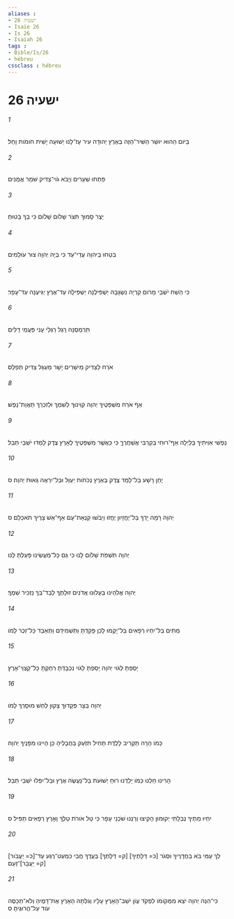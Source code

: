 ```yaml
---
aliases : 
- ישעיה 26
- Isaïe 26
- Is 26
- Isaiah 26
tags : 
- Bible/Is/26
- hébreu
cssclass : hébreu
---
```


# ישעיה 26

###### 1
בַּיֹּום הַהוּא יוּשַׁר הַשִּׁיר־הַזֶּה בְּאֶרֶץ יְהוּדָה עִיר עָז־לָנוּ יְשׁוּעָה יָשִׁית חֹומֹות וָחֵל׃
###### 2
פִּתְחוּ שְׁעָרִים וְיָבֹא גֹוי־צַדִּיק שֹׁמֵר אֱמֻנִים׃
###### 3
יֵצֶר סָמוּךְ תִּצֹּר שָׁלֹום שָׁלֹום כִּי בְךָ בָּטוּחַ׃
###### 4
בִּטְחוּ בַיהוָה עֲדֵי־עַד כִּי בְּיָהּ יְהוָה צוּר עֹולָמִים׃
###### 5
כִּי הֵשַׁח יֹשְׁבֵי מָרֹום קִרְיָה נִשְׂגָּבָה יַשְׁפִּילֶנָּה יַשְׁפִּילָהּ עַד־אֶרֶץ יַגִּיעֶנָּה עַד־עָפָר׃
###### 6
תִּרְמְסֶנָּה רָגֶל רַגְלֵי עָנִי פַּעֲמֵי דַלִּים׃
###### 7
אֹרַח לַצַּדִּיק מֵישָׁרִים יָשָׁר מַעְגַּל צַדִּיק תְּפַלֵּס׃
###### 8
אַף אֹרַח מִשְׁפָּטֶיךָ יְהוָה קִוִּינוּךָ לְשִׁמְךָ וּלְזִכְרְךָ תַּאֲוַת־נָפֶשׁ׃
###### 9
נַפְשִׁי אִוִּיתִיךָ בַּלַּיְלָה אַף־רוּחִי בְקִרְבִּי אֲשַׁחֲרֶךָּ כִּי כַּאֲשֶׁר מִשְׁפָּטֶיךָ לָאָרֶץ צֶדֶק לָמְדוּ יֹשְׁבֵי תֵבֵל׃
###### 10
יֻחַן רָשָׁע בַּל־לָמַד צֶדֶק בְּאֶרֶץ נְכֹחֹות יְעַוֵּל וּבַל־יִרְאֶה גֵּאוּת יְהוָה׃ ס
###### 11
יְהוָה רָמָה יָדְךָ בַּל־יֶחֱזָיוּן יֶחֱזוּ וְיֵבֹשׁוּ קִנְאַת־עָם אַף־אֵשׁ צָרֶיךָ תֹאכְלֵם׃ ס
###### 12
יְהוָה תִּשְׁפֹּת שָׁלֹום לָנוּ כִּי גַּם כָּל־מַעֲשֵׂינוּ פָּעַלְתָּ לָּנוּ׃
###### 13
יְהוָה אֱלֹהֵינוּ בְּעָלוּנוּ אֲדֹנִים זוּלָתֶךָ לְבַד־בְּךָ נַזְכִּיר שְׁמֶךָ׃
###### 14
מֵתִים בַּל־יִחְיוּ רְפָאִים בַּל־יָקֻמוּ לָכֵן פָּקַדְתָּ וַתַּשְׁמִידֵם וַתְּאַבֵּד כָּל־זֵכֶר לָמֹו׃
###### 15
יָסַפְתָּ לַגֹּוי יְהוָה יָסַפְתָּ לַגֹּוי נִכְבָּדְתָּ רִחַקְתָּ כָּל־קַצְוֵי־אָרֶץ׃
###### 16
יְהוָה בַּצַּר פְּקָדוּךָ צָקוּן לַחַשׁ מוּסָרְךָ לָמֹו׃
###### 17
כְּמֹו הָרָה תַּקְרִיב לָלֶדֶת תָּחִיל תִּזְעַק בַּחֲבָלֶיהָ כֵּן הָיִינוּ מִפָּנֶיךָ יְהוָה׃
###### 18
הָרִינוּ חַלְנוּ כְּמֹו יָלַדְנוּ רוּחַ יְשׁוּעֹת בַּל־נַעֲשֶׂה אֶרֶץ וּבַל־יִפְּלוּ יֹשְׁבֵי תֵבֵל׃
###### 19
יִחְיוּ מֵתֶיךָ נְבֵלָתִי יְקוּמוּן הָקִיצוּ וְרַנְּנוּ שֹׁכְנֵי עָפָר כִּי טַל אֹורֹת טַלֶּךָ וָאָרֶץ רְפָאִים תַּפִּיל׃ ס
###### 20
לֵךְ עַמִּי בֹּא בַחֲדָרֶיךָ וּסְגֹר [כ= דְּלָתֶיךָ] [ק= דְּלָתְךָ] בַּעֲדֶךָ חֲבִי כִמְעַט־רֶגַע עַד־[כ= יַעֲבֹור] [ק= יַעֲבָר]־זָעַם׃
###### 21
כִּי־הִנֵּה יְהוָה יֹצֵא מִמְּקֹומֹו לִפְקֹד עֲוֹן יֹשֵׁב־הָאָרֶץ עָלָיו וְגִלְּתָה הָאָרֶץ אֶת־דָּמֶיהָ וְלֹא־תְכַסֶּה עֹוד עַל־הֲרוּגֶיהָ׃ ס
